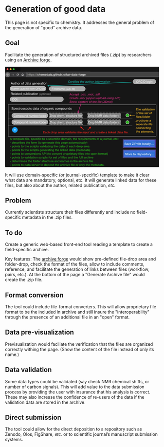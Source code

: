 # Generation of good data
This page is not specific to chemistry. It addresses the general problem of the generation of "good" archive data.

## Goal 
Facilitate the generation of structured archived files (.zip) by researchers using an [Archive forge](https://archiveforge.github.io/). 

<img style="border:1px solid black;" src="images/forge.png" width="600" alt="Example of archive forge." />

It will use domain-specific (or journal-specific) template to make it clear what data are mandatory, optional, etc. It will generate linked data for these files, but also about the author, related publication, *etc.*
## Problem
Currently scientists structure their files differently and include no field-specific metadata in the .zip files.
## To do
Create a generic web-based front-end tool reading a template to create a field-specific archive. 

Key features: The [archive forge](https://archiveforge.github.io/) would show pre-defined file-drop area and folder-drop, check the format of the files, allow to include comments, reference, and facilitate the generation of links between files (workflow, pairs, etc.). At the bottom of the page a "Generate Archive file" would create the .zip file.
## Format conversion
The tool could include file-format converters. This will allow proprietary file format to be the included in archive and still insure the "interoperability" through the presence of an additional file in an "open" format.
## Data pre-visualization
Previsualization would faciliate the verification that the files are organized correctly withing the page. (Show the content of the file instead of only its name.)
## Data validation
Some data types could be validated (say check NMR chemical shifts, or number of carbon signals). This will add value to the data submission process by providing the user with insurance that his analysis is correct. These may also increase the confidence of re-users of the data if the validation data are stored in the archive. 
## Direct submission
The tool could allow for the direct deposition to a repository such as Zenodo, Olos, FigShare, *etc.* or to scientific journal’s manuscript submission systems.
